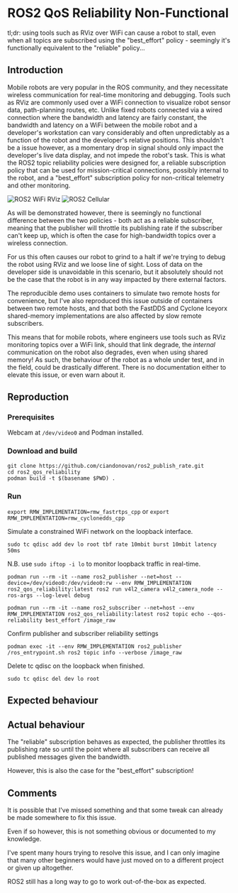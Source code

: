 # ROS2 QoS Reliability Non-Functional

tl;dr: using tools such as RViz over WiFi can cause a robot to stall, even when all topics are subscribed using the "best_effort" policy - seemingly it's functionally equivalent to the "reliable" policy...

## Introduction

Mobile robots are very popular in the ROS community,
and they necessitate wireless communication for real-time monitoring and debugging.
Tools such as RViz are commonly used over a WiFi connection to visualize robot sensor data,
path-planning routes, etc.
Unlike fixed robots connected via a wired connection where the bandwidth and latency are fairly constant,
the bandwidth and latency on a WiFi between the mobile robot and a developer's workstation can vary considerably
and often unpredictably as a function of the robot and the developer's relative positions.
This shouldn't be a issue however, as a momentary drop in signal should only impact the developer's live data display, and not impede the robot's task.
This is what the ROS2 topic reliability policies were designed for, a reliable subscription policy that can be used for mission-critical connections,
possibly internal to the robot, and a "best_effort" subscription policy for non-critical telemetry and other monitoring.

![ROS2 WiFi RViz](https://github.com/ciandonovan/ros2_qos_reliability/assets/94260580/ee3870b3-62d4-4abe-9760-37d2b6d9022e)
![ROS2 Cellular](https://github.com/ciandonovan/ros2_qos_reliability/assets/94260580/9c35d212-edc2-448c-af4d-5f1399d1077f)

As will be demonstrated however, there is seemingly no functional difference between the two policies - both act as a reliable subscriber,
meaning that the publisher will throttle its publishing rate if the subscriber can't keep up,
which is often the case for high-bandwidth topics over a wireless connection.

For us this often causes our robot to grind to a halt if we're trying to debug the robot using RViz and we loose line of sight.
Loss of data on the developer side is unavoidable in this scenario,
but it absolutely should not be the case that the robot is in any way impacted by there external factors.

The reproducible demo uses containers to simulate two remote hosts for convenience,
but I've also reproduced this issue outside of containers between two remote hosts,
and that both the FastDDS and Cyclone Iceyorx shared-memory implementations are also affected by slow remote subscribers.

This means that for mobile robots, where engineers use tools such as RViz monitoring topics over a WiFi link, should that link degrade, the _internal_ communication on the robot also degrades, even when using shared memory!
As such, the behaviour of the robot as a whole under test, and in the field, could be drastically different.
There is no documentation either to elevate this issue, or even warn about it.

## Reproduction

### Prerequisites

Webcam at `/dev/video0` and Podman installed.

### Download and build

```
git clone https://github.com/ciandonovan/ros2_publish_rate.git
cd ros2_qos_reliability
podman build -t $(basename $PWD) .
```

### Run

`export RMW_IMPLEMENTATION=rmw_fastrtps_cpp` or `export RMW_IMPLEMENTATION=rmw_cyclonedds_cpp`

Simulate a constrained WiFi network on the loopback interface.

`sudo tc qdisc add dev lo root tbf rate 10mbit burst 10mbit latency 50ms`

N.B. use `sudo iftop -i lo` to monitor loopback traffic in real-time.

```
podman run --rm -it --name ros2_publisher --net=host --device=/dev/video0:/dev/video0:rw --env RMW_IMPLEMENTATION ros2_qos_reliability:latest ros2 run v4l2_camera v4l2_camera_node --ros-args --log-level debug
```

```
podman run --rm -it --name ros2_subscriber --net=host --env RMW_IMPLEMENTATION ros2_qos_reliability:latest ros2 topic echo --qos-reliability best_effort /image_raw
```

Confirm publisher and subscriber reliability settings

```
podman exec -it --env RMW_IMPLEMENTATION ros2_publisher /ros_entrypoint.sh ros2 topic info --verbose /image_raw
```

Delete tc qdisc on the loopback when finished.

`sudo tc qdisc del dev lo root`

## Expected behaviour

## Actual behaviour

The "reliable" subscription behaves as expected, the publisher throttles its publishing rate so until the point where all subscribers can receive all published messages given the bandwidth.

However, this is also the case for the "best_effort" subscription!

## Comments

It is possible that I've missed something and that some tweak can already be made somewhere to fix this issue.

Even if so however, this is not something obvious or documented to my knowledge.

I've spent many hours trying to resolve this issue,
and I can only imagine that many other beginners would have just moved on to a different project or given up altogether.

ROS2 still has a long way to go to work out-of-the-box as expected.
